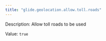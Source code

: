 ```yaml
---
title: "glide.geolocation.allow.toll.roads"
---
```


Description: Allow toll roads to be used

Value: `true`